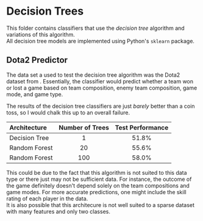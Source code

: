 # Decision Trees

This folder contains classifiers that use the *decision tree* algorithm and variations of this algorithm.  
All decision tree models are implemented using Python's `sklearn` package.


## Dota2 Predictor
The data set a used to test the decision tree algorithm was the Dota2 dataset from <a href="http://archive.ics.uci.edu/ml/datasets/Dota2+Games+Results#"></a>.
Essentially, the classifier would predict whether a team won or lost a game based on team composition, enemy team composition, game mode, and game type.  

The results of the decision tree classifiers are just *barely* better than a coin toss, so I would chalk this up to an overall failure. 

|  Architecture | Number of Trees  | Test Performance  |
|:---|:---:|:---:|
| Decision Tree  | 1 | 51.8% |
| Random Forest | 20 | 55.6% |
| Random Forest  | 100 | 58.0% |

This could be due to the fact that this algorithm is not suited to this data type or there just may not be sufficient data.
For instance, the outcome of the game definitely doesn't depend solely on the team compositions and game modes.  For more accurate predictions, one might include the skill rating of each player in the data.  
It is also possible that this architecure is not well suited to a sparse dataset with many features and only two classes.
